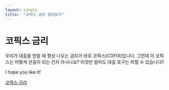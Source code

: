 ```yaml
---
layout: single
title:  "코픽스 금리 알아보기"
---
```


# 코픽스 금리

우리가 대출을 받을 때 항상 나오는 금리가 바로 코픽스(COFIX)입니다. 그런데 이 코픽스는 어떻게 산출이 되는 건지 아시나요? 이것만 알아도 대출 호구는 피할 수 있습니다!!

I hope you like it!


[코픽스 금리](https://hootgoon.com/%ec%bd%94%ed%94%bd%ec%8a%a4-%ea%b8%88%eb%a6%ac/)

